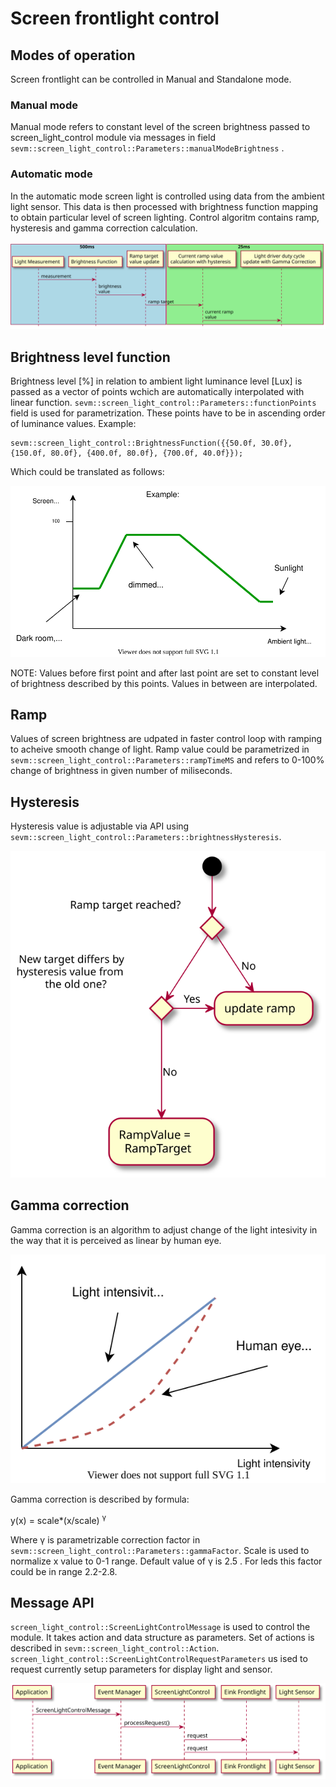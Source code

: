# Screen frontlight control

## Modes of operation

Screen frontlight can be controlled in Manual and Standalone mode.

### Manual mode

Manual mode refers to constant level of the screen brightness passed to
screen_light_control module via messages in field `sevm::screen_light_control::Parameters::manualModeBrightness` .

### Automatic mode

In the automatic mode screen light is controlled using data from the ambient light sensor. This data is 
then processed with brightness function mapping to obtain particular level of screen lighting. Control algoritm contains ramp, hysteresis and gamma correction calculation.

![](light_control_algorithm.svg "light control algorithm")

## Brightness level function
Brightness level [%] in relation to ambient light luminance level [Lux] is passed as 
a vector of points wchich are automatically interpolated with linear function. `sevm::screen_light_control::Parameters::functionPoints` field is used for parametrization. These
points have to be in ascending order of luminance values. Example:

```
sevm::screen_light_control::BrightnessFunction({{50.0f, 30.0f}, {150.0f, 80.0f}, {400.0f, 80.0f}, {700.0f, 40.0f}});
```
Which could be translated as follows:

![](light_control_function.svg "light control function example")

NOTE: Values before first point and after last point are set to constant level of brightness described by this points. Values in between are interpolated.

## Ramp
Values of screen brightness are udpated in faster control loop with ramping to acheive smooth change of light. Ramp value could be parametrized in `sevm::screen_light_control::Parameters::rampTimeMS` and refers to 0-100% change of brightness in given number of miliseconds.

## Hysteresis

Hysteresis value is adjustable via API using `sevm::screen_light_control::Parameters::brightnessHysteresis`.

![](light_control_hysteresis.svg "Hysteresis in ramp")

## Gamma correction
Gamma correction is an algorithm to adjust change of the light intesivity in the way that it is perceived as linear by human eye.

![](gamma_correction.svg "Human eye sensitivity")

Gamma correction is described by formula:

y(x) = scale*(x/scale) <sup>&gamma;</sup>

Where &gamma; is parametrizable correction factor in `sevm::screen_light_control::Parameters::gammaFactor`. Scale is used to normalize x value to 0-1 range.
Default value of &gamma; is 2.5 . For leds this factor could be in range 2.2-2.8.


## Message API

`screen_light_control::ScreenLightControlMessage` is used to control the module. It takes action and data structure as parameters. Set of actions is described in `sevm::screen_light_control::Action`.
`screen_light_control::ScreenLightControlRequestParameters` us ised to request currently setup parameters for display light and sensor.

![](light_control_message_flow.svg "Message to light control")